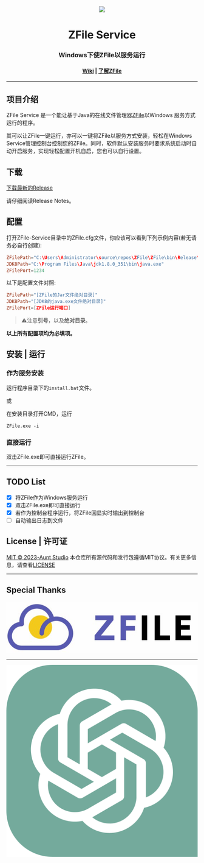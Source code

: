 
<div align="center"><image width="500em" src="src/Title.png" /></div>
<h1 align="center">ZFile Service</h1>
<h3 align="center">Windows下使ZFile以服务运行</h3>
<h4 align="center"> <a href=https://github.com/yangnuozhen/ZFile-Service/wiki>Wiki</a> | 
<a href=https://www.zfile.vip/>了解ZFile</a>


</h3>

---

## 项目介绍

ZFile Service 是一个能让基于Java的在线文件管理器[ZFile](https://www.zfile.vip/)以Windows 服务方式运行的程序。

其可以让ZFile一键运行，亦可以一键将ZFile以服务方式安装，轻松在Windows Service管理控制台控制您的ZFile。同时，软件默认安装服务时要求系统启动时自动开启服务，实现轻松配置开机自启，您也可以自行设置。

## 下载

[下载最新的Release](https://github.com/yangnuozhen/ZFile-Service/releases)

请仔细阅读Release Notes。

## 配置

打开ZFile-Service目录中的ZFile.cfg文件，你应该可以看到下列示例内容(若无请务必自行创建):

```conf
ZFilePath="C:\Users\Administrator\source\repos\ZFile\ZFile\bin\Release\zfile-release.jar"
JDK8Path="C:\Program Files\Java\jdk1.8.0_351\bin\java.exe"
ZFilePort=1234
```

以下是配置文件对照:
```conf
ZFilePath="[ZFile的Jar文件绝对目录]"
JDK8Path="[JDK8的java.exe文件绝对目录]"
ZFilePort=[ZFile运行端口]
```
>⚠注意**引号**，以及**绝对目录**。

**以上所有配置项均为必填项。**

## 安装 | 运行

### 作为服务安装

运行程序目录下的`install.bat`文件。

或

在安装目录打开CMD，运行

```shell
ZFile.exe -i
```

### 直接运行

双击ZFile.exe即可直接运行ZFile。

---
## TODO List

- [x] 将ZFile作为Windows服务运行
- [x] 双击ZFile.exe即可直接运行
- [x] 若作为控制台程序运行，将ZFile回显实时输出到控制台
- [ ] 自动输出日志到文件

## License | 许可证

[MIT © 2023-Aunt Studio](https://github.com/yangnuozhen/ZFile-Service/blob/master/LICENSE)
本仓库所有源代码和发行包遵循MIT协议。有关更多信息，请查看[LICENSE](https://github.com/yangnuozhen/ZFile-Service/blob/master/LICENSE)

---

## Special Thanks
[![ZFile](src/zfile-horizontal.abd5aec9.jpg)](https://www.zfile.vip/)

---

[![ChatGPT](src/ChatGPT_logo.png)](https://chat.openai.com/)
